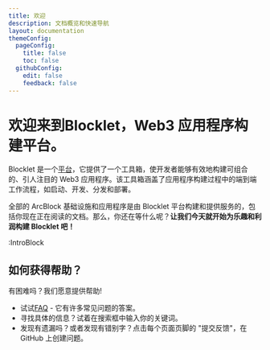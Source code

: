 ```yaml
---
title: 欢迎
description: 文档概览和快速导航
layout: documentation
themeConfig:
  pageConfig:
    title: false
    toc: false
  githubConfig:
    edit: false
    feedback: false
---
```


# 欢迎来到<strong className="color-#1DC1C7">Blocklet</strong>，<strong className="color-red">Web3 应用程序构建平台</strong>。

Blocklet 是一个[平台](/conceptual/overview)，它提供了一个工具箱，使开发者能够有效地构建可组合的、引人注目的 Web3 应用程序。该工具箱涵盖了应用程序构建过程中的端到端工作流程，如启动、开发、分发和部署。

全部的 ArcBlock 基础设施和应用程序是由 Blocklet 平台构建和提供服务的，包括你现在正在阅读的文档。那么，你还在等什么呢？**让我们今天就开始为乐趣和利润构建 Blocklet 吧！**

:IntroBlock

## 如何获得帮助？

有困难吗？我们愿意提供帮助!

- 试试[FAQ](./faq) - 它有许多常见问题的答案。
- 寻找具体的信息？试着在搜索框中输入你的关键词。
- 发现有遗漏吗？或者发现有错别字？点击每个页面页脚的 "提交反馈"，在 GitHub 上创建问题。
